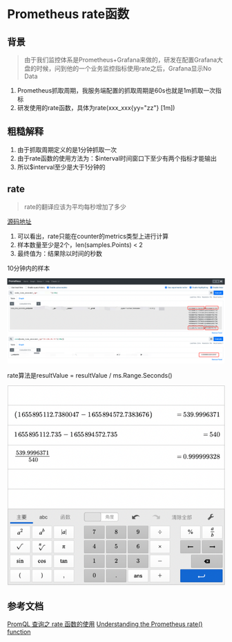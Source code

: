# Prometheus rate函数

## 背景

> 由于我们监控体系是Prometheus+Grafana来做的，研发在配置Grafana大盘的时候，问到他的一个业务监控指标使用rate之后，Grafana显示No Data

1. Prometheus抓取周期，我服务端配置的抓取周期是60s也就是1m抓取一次指标
2. 研发使用的rate函数，具体为rate(xxx_xxx{yy="zz"} [1m])

## 粗糙解释

1. 由于抓取周期定义的是1分钟抓取一次
2. 由于rate函数的使用方法为：$interval时间窗口下至少有两个指标才能输出
3. 所以$interval至少是大于1分钟的

## rate

> rate的翻译应该为平均每秒增加了多少

[源码地址](https://github.com/prometheus/prometheus/blob/main/promql/functions.go#L139)

1. 可以看出，rate只能在counter的metrics类型上进行计算
2. 样本数量至少是2个，len(samples.Points) < 2
3. 最终值为：结果除以时间的秒数

10分钟内的样本

![](./asset/promql_rate.png)

rate算法是resultValue = resultValue / ms.Range.Seconds()

![](./asset/resultValue.png)

## 参考文档

[PromQL 查询之 rate 函数的使用](https://mp.weixin.qq.com/s/7z8n3abX9k39YL5kCopJqQ)
[Understanding the Prometheus rate() function](https://www.metricfire.com/blog/understanding-the-prometheus-rate-function/)